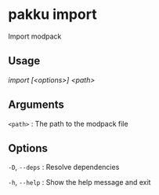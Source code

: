 # pakku import

Import modpack

## Usage

<snippet id="snippet-cmd">

<var name="cmd">import</var>
<var name="params">[&lt;options&gt;] &lt;path&gt;</var>
<include from="_template_cmd.md" element-id="template-cmd"/>

</snippet>

## Arguments

<snippet id="snippet-args">

`<path>`
: The path to the modpack file

</snippet>

## Options

<snippet id="snippet-options-all">

<snippet id="snippet-options">

`-D`, `--deps`
: Resolve dependencies

</snippet>

`-h`, `--help`
: Show the help message and exit

</snippet>
